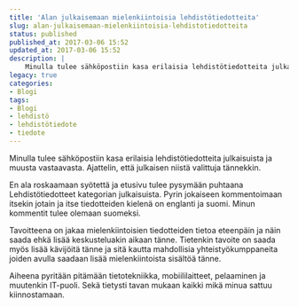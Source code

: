 ```yaml
---
title: 'Alan julkaisemaan mielenkiintoisia lehdistötiedotteita'
slug: alan-julkaisemaan-mielenkiintoisia-lehdistotiedotteita
status: published
published_at: 2017-03-06 15:52
updated_at: 2017-03-06 15:52
description: |
    Minulla tulee sähköpostiin kasa erilaisia lehdistötiedotteita julkaisuista ja muusta vastaavasta. Ajattelin, että julkaisen niistä valittuja tännekkin.
legacy: true
categories:
- Blogi
tags:
- Blogi
- lehdistö
- lehdistötiedote
- tiedote
---
```


<p>Minulla tulee sähköpostiin kasa erilaisia lehdistötiedotteita julkaisuista ja muusta vastaavasta. Ajattelin, että julkaisen niistä valittuja tännekkin.</p>
<p>En ala roskaamaan syötettä ja etusivu tulee pysymään puhtaana Lehdistötiedotteet kategorian julkaisuista. Pyrin jokaiseen kommentoimaan itsekin jotain ja itse tiedotteiden kielenä on englanti ja suomi. Minun kommentit tulee olemaan suomeksi.</p>
<p>Tavoitteena on jakaa mielenkiintoisien tiedotteiden tietoa eteenpäin ja näin saada ehkä lisää keskusteluakin aikaan tänne. Tietenkin tavoite on saada myös lisää kävijöitä tänne ja sitä kautta mahdollisia yhteistyökumppaneita joiden avulla saadaan lisää mielenkiintoista sisältöä tänne.</p>
<p>Aiheena pyritään pitämään tietotekniikka, mobiililaitteet, pelaaminen ja muutenkin IT-puoli. Sekä tietysti tavan mukaan kaikki mikä minua sattuu kiinnostamaan.</p>